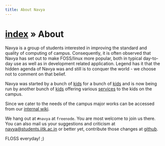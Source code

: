 ```yaml
---
title: About Navya
---
```


# [index](/) &raquo; About

Navya is a group of students interested in improving the standard and quality of computing of campus. Consequently, it is often observed that Navya has set out to make FOSS/linux more popular, both in typical day-to-day use as well as in development related application. Legend has it that the hidden agenda of Navya was and still is to conquer the world - we choose not to comment on that belief. 

Navya was started by a bunch of [kids](people#alumni) for a bunch of [kids](http://students.iitk.ac.in) and is now being run by another bunch of [kids](people#current) offering various [services]() to the kids on the campus.

Since we cater to the needs of the campus major works can be accessed from our [internal wiki](http://navya.junta.iitk.ac.in).

We hang out at `#navya` at `freenode`. You are most welcome to join us there. You can also mail us your suggestions and criticism at [navya@students.iitk.ac.in]() or better yet, contribute those changes at [github](http://github.com/navya).

FLOSS everyday! ;)

